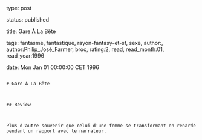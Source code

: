 type: post
status: published
title: Gare À La Bête
tags:  fantasme,  fantastique,  rayon-fantasy-et-sf,  sexe, author:, author:Philip_José_Farmer, broc, rating:2, read, read_month:01, read_year:1996
date: Mon Jan 01 00:00:00 CET 1996
~~~~~~
# Gare À La Bête

## Review

Plus d'autre souvenir que celui d'une femme se transformant en renarde pendant un rapport avec le narrateur.